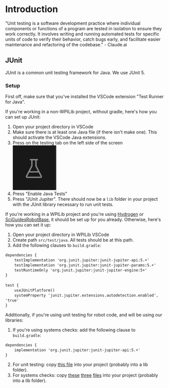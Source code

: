 # Introduction

"Unit testing is a software development practice where individual components or functions of a program are tested in isolation to ensure they work correctly. It involves writing and running automated tests for specific units of code to verify their behavior, catch bugs early, and facilitate easier maintenance and refactoring of the codebase." - Claude.ai
## JUnit

JUnit is a common unit testing framework for Java. We use JUnit 5.
### Setup

First off, make sure that you've installed the VSCode extension "Test Runner for Java".

If you're working in a non-WPILib project, without gradle, here's how you can set up JUnit:
1. Open your project directory in VSCode
2. Make sure there is at least one Java file (if there isn't make one). This should activate the VSCode Java extensions.
3. Press on the testing tab on the left side of the screen
   ![](/reference-sheets/images/testing-icon.png)
4. Press "Enable Java Tests"
5. Press "JUnit Jupiter". There should now be a `lib` folder in your project with the JUnit library necessary to run unit tests.

If you're working in a WPILib project and you're using [Hydrogen](link) or [SciGuidesRobotBase](link), it should be set up for you already. Otherwise, here's how you can set it up:
1. Open your project directory in WPILib VSCode
2. Create path `src/test/java`. All tests should be at this path.
3. Add the following clauses to `build.gradle`:
```
dependencies {
	testImplementation 'org.junit.jupiter:junit-jupiter-api:5.+'
    testImplementation 'org.junit.jupiter:junit-jupiter-params:5.+'
    testRuntimeOnly 'org.junit.jupiter:junit-jupiter-engine:5+'
}

test {
    useJUnitPlatform()
    systemProperty 'junit.jupiter.extensions.autodetection.enabled', 'true'
}
```
Additionally, if you're using unit testing for robot code, and will be using our libraries:
1. If you're using systems checks: add the following clause to `build.gradle`:
```
dependencies {
	implementation 'org.junit.jupiter:junit-jupiter-api:5.+'
}
```
2. For unit testing: copy [this file](https://github.com/SciBorgs/Hydrogen/blob/main/src/main/java/org/sciborgs1155/lib/UnitTestingUtil.java) into your project (probably into a lib folder).
3. For systems checks: copy [these](https://github.com/SciBorgs/Hydrogen/blob/main/src/main/java/org/sciborgs1155/lib/Test.java) [three](https://github.com/SciBorgs/Hydrogen/blob/main/src/main/java/org/sciborgs1155/lib/FaultLogger.java) [files](https://github.com/SciBorgs/Hydrogen/blob/main/src/main/java/org/sciborgs1155/lib/Assertion.java) into your project (probably into a lib folder).